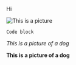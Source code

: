 Hi

![This is a picture](https://i.ytimg.com/vi/SfLV8hD7zX4/maxresdefault.jpg)

```Code block```

*This is a picture of a dog*

**This is a picture of a dog**
